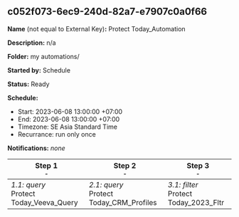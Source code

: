 ## c052f073-6ec9-240d-82a7-e7907c0a0f66

**Name** (not equal to External Key)**:** Protect Today_Automation

**Description:** n/a

**Folder:** my automations/

**Started by:** Schedule

**Status:** Ready

**Schedule:**

* Start: 2023-06-08 13:00:00 +07:00
* End: 2023-06-08 13:00:00 +07:00
* Timezone: SE Asia Standard Time
* Recurrance: run only once

**Notifications:** _none_


| Step 1<br>_<small>-</small>_ | Step 2<br>_<small>-</small>_ | Step 3<br>_<small>-</small>_ |
| --- | --- | --- |
| _1.1: query_<br>Protect Today_Veeva_Query | _2.1: query_<br>Protect Today_CRM_Profiles | _3.1: filter_<br>Protect Today_2023_Fltr |
